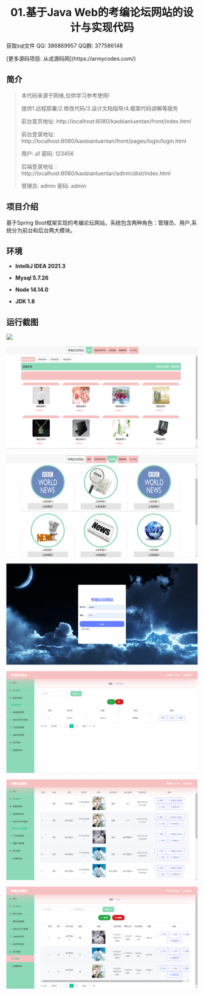 <p><h1 align="center">01.基于Java Web的考编论坛网站的设计与实现代码</h1></p>

<p> 获取sql文件 QQ: 386869957 QQ群: 377586148 </p>
<p> [更多源码项目: 从戎源码网](https://armycodes.com/) </p>

## 简介

> 本代码来源于网络,仅供学习参考使用!
>
> 提供1.远程部署/2.修改代码/3.设计文档指导/4.框架代码讲解等服务
>
> 前台首页地址: http://localhost:8080/kaobianluentan/front/index.html
>
> 前台登录地址: http://localhost:8080/kaobianluentan/front/pages/login/login.html
>
> 用户: a1 密码: 123456
>
> 后端登录地址：http://localhost:8080/kaobianluentan/admin/dist/index.html
>
> 管理员: admin   密码: admin
>

## 项目介绍
基于Spring Boot框架实现的考编论坛网站，系统包含两种角色：管理员、用户,系统分为前台和后台两大模块。

## 环境

- <b>IntelliJ IDEA 2021.3</b>

- <b>Mysql 5.7.26</b>

- <b>Node 14.14.0</b>

- <b>JDK 1.8</b>

## 运行截图
![](screenshot/1.png)

![](screenshot/2.png)

![](screenshot/3.png)

![](screenshot/4.png)

![](screenshot/5.png)

![](screenshot/6.png)

![](screenshot/7.png)

